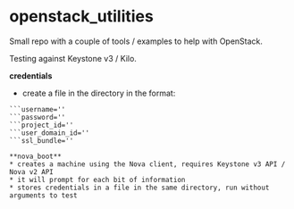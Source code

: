 openstack_utilities
===================

Small repo with a couple of tools / examples to help with OpenStack.

Testing against Keystone v3 / Kilo.

**credentials**
* create a file in the directory in the format:
```auth_url=''
```username=''
```password=''
```project_id=''
```user_domain_id=''
```ssl_bundle=''

**nova_boot**
* creates a machine using the Nova client, requires Keystone v3 API / Nova v2 API
* it will prompt for each bit of information
* stores credentials in a file in the same directory, run without arguments to test
